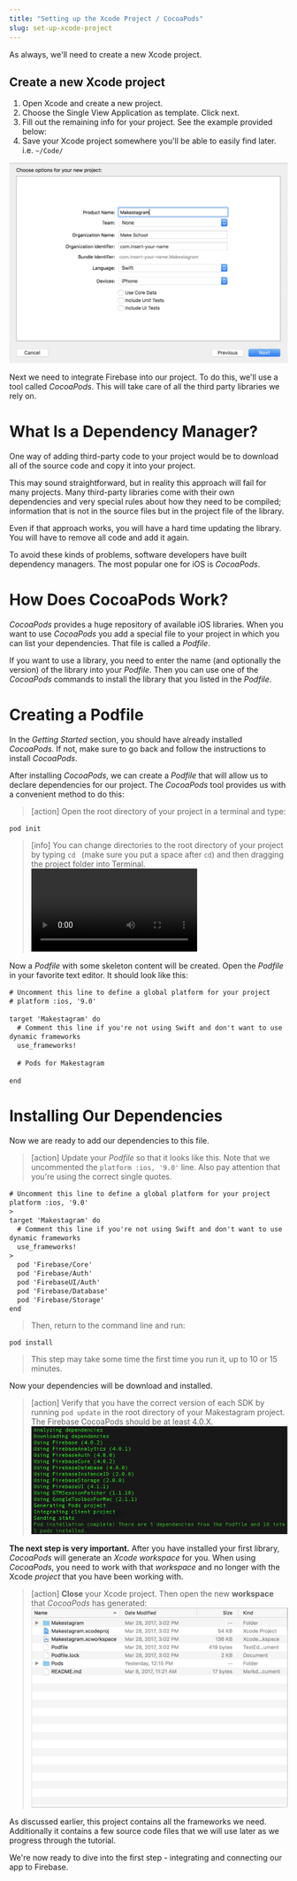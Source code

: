 ```yaml
---
title: "Setting up the Xcode Project / CocoaPods"
slug: set-up-xcode-project
---
```


As always, we'll need to create a new Xcode project.

## Create a new Xcode project

1. Open Xcode and create a new project.
1. Choose the Single View Application as template. Click next.
1. Fill out the remaining info for your project. See the example provided below:
1. Save your Xcode project somewhere you'll be able to easily find later. i.e. `~/Code/`

![Sample Project Info](assets/sample-project-info.png)

Next we need to integrate Firebase into our project. To do this, we'll use a tool called _CocoaPods_. This will take care of all the third party libraries we rely on.

# What Is a Dependency Manager?

One way of adding third-party code to your project would be to download all of the source code and copy it into your project.

This may sound straightforward, but in reality this approach will fail for many projects. Many third-party libraries come with their own dependencies and very special rules about how they need to be compiled; information that is not in the source files but in the project file of the library.

Even if that approach works, you will have a hard time updating the library. You will have to remove all code and add it again.

To avoid these kinds of problems, software developers have built dependency managers. The most popular one for iOS is _CocoaPods_.

# How Does CocoaPods Work?

_CocoaPods_ provides a huge repository of available iOS libraries. When you want to use _CocoaPods_ you add a special file to your project in which you can list your dependencies. That file is called a _Podfile_.

If you want to use a library, you need to enter the name (and optionally the version) of the library into your _Podfile_. Then you can use one of the _CocoaPods_ commands to install the library that you listed in the _Podfile_.

# Creating a Podfile

In the _Getting Started_ section, you should have already installed _CocoaPods_. If not, make sure to go back and follow the instructions to install _CocoaPods_.

After installing _CocoaPods_, we can create a _Podfile_ that will allow us to declare dependencies for our project. The _CocoaPods_ tool provides us with a convenient method to do this:

> [action]
> Open the root directory of your project in a terminal and type:
>
```
pod init
```

<!--  -->

> [info]
> You can change directories to the root directory of your project by typing `cd ` (make sure you put a space after `cd`) and then dragging the project folder into Terminal. ![ms-video](https://s3.amazonaws.com/mgwu-misc/SA2015/cd_drag_and_drop.mov)

Now a _Podfile_ with some skeleton content will be created. Open the _Podfile_ in your favorite text editor. It should look like this:

```
# Uncomment this line to define a global platform for your project
# platform :ios, '9.0'

target 'Makestagram' do
  # Comment this line if you're not using Swift and don't want to use dynamic frameworks
  use_frameworks!

  # Pods for Makestagram

end
```

# Installing Our Dependencies

Now we are ready to add our dependencies to this file.

> [action]
> Update your _Podfile_ so that it looks like this. Note that we uncommented the `platform :ios, '9.0'` line. Also pay attention that you're using the correct single quotes.
>
```
# Uncomment this line to define a global platform for your project
platform :ios, '9.0'
>
target 'Makestagram' do
  # Comment this line if you're not using Swift and don't want to use dynamic frameworks
  use_frameworks!
>
  pod 'Firebase/Core'
  pod 'Firebase/Auth'
  pod 'FirebaseUI/Auth'
  pod 'Firebase/Database'
  pod 'Firebase/Storage'
end
```
>
> Then, return to the command line and run:
>
```
pod install
```
> This step may take some time the first time you run it, up to 10 or 15 minutes.

Now your dependencies will be download and installed.

> [action]
Verify that you have the correct version of each SDK by running `pod update` in the root directory of your Makestagram project. The Firebase CocoaPods should be at least 4.0.X. ![Verify Version](assets/verify_versions.png)

**The next step is very important.** After you have installed your first library, _CocoaPods_ will generate an _Xcode workspace_ for you. When using _CocoaPods_, you need to work with that _workspace_ and no longer with the Xcode _project_ that you have been working with.

> [action]
> **Close** your Xcode project. Then open the new **workspace** that _CocoaPods_ has generated:
> ![image](assets/workspace.png)

As discussed earlier, this project contains all the frameworks we need. Additionally it contains a few source code files that we will use later as we progress through the tutorial.

We're now ready to dive into the first step - integrating and connecting our app to Firebase.

